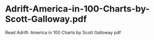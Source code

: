 # Adrift-America-in-100-Charts-by-Scott-Galloway.pdf
Read Adrift: America in 100 Charts by Scott Galloway pdf
